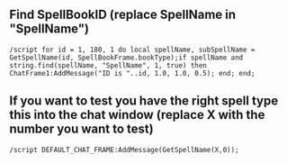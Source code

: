 ## Find SpellBookID (replace SpellName in "SpellName")
```
/script for id = 1, 180, 1 do local spellName, subSpellName = GetSpellName(id, SpellBookFrame.bookType);if spellName and string.find(spellName, "SpellName", 1, true) then ChatFrame1:AddMessage("ID is "..id, 1.0, 1.0, 0.5); end; end;
```


## If you want to test you have the right spell type this into the chat window (replace X with the number you want to test)
```
/script DEFAULT_CHAT_FRAME:AddMessage(GetSpellName(X,0)); 
```
